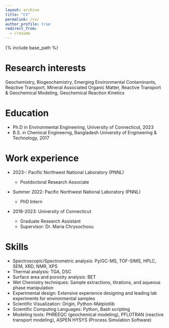 ```yaml
---
layout: archive
title: "CV"
permalink: /cv/
author_profile: true
redirect_from:
  - /resume
---
```


{% include base_path %}

Research interests
======
Geochemistry, Biogeochemistry, Emerging Environmental Contaminants, Reactive Transport, Mineral 
Associated Organic Matter, Reactive Transport & Geochemical Modeling, Geochemical Reaction Kinetics

Education
======
* Ph.D in Environmental Engineering, University of Connecticut, 2023
* B.S. in Chemical Engineerng, Bangladesh University of Engineering & Technology, 2017

Work experience
======
* 2023-: Pacific Northwest National Laboratory (PNNL)
  * Postdoctoral Research Associate

* Summer 2022: Pacific Northwest National Laboratory (PNNL)
  * PhD Intern
    
* 2018-2023: University of Connecticut
  * Graduate Research Assistant
  * Supervisor: Dr. Maria Chrysochoou


  
Skills
======
* Spectroscopic/Spectrometric analysis: Py/GC-MS, TOF-SIMS, HPLC, SEM, XRD, NMR, XPS
* Thermal analysis: TGA, DSC
* Surface area and porosity analysis: BET
* Wet Chemistry techniques: Sample extractions, titrations, and aqueous phase manipulation
* Experimental design: Extensive experience designing and leading lab experiments for environmental samples
*  Scientific Visualization: Origin, Python-Matplotlib
*  Scientific Computing Languages: Python, Bash scripting
*  Modeling tools: PHREEQC (geochemical modeling), PFLOTRAN (reactive transport modeling), ASPEN HYSYS (Process Simulation Software)



